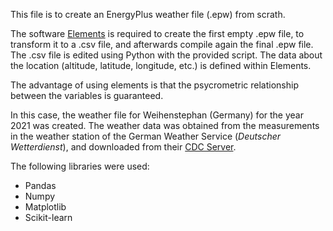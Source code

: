 This file is to create an EnergyPlus weather file (.epw) from scrath. 

The software [Elements](https://bigladdersoftware.com/projects/elements/) is required to create the first empty .epw file, to transform it to a .csv file, and afterwards compile again the final .epw file. The .csv file is edited using Python with the provided script. The data about the location (altitude, latitude, longitude, etc.) is defined within Elements. 

The advantage of using elements is that the psycrometric relationship between the variables is guaranteed. 

In this case, the weather file for Weihenstephan (Germany) for the year 2021 was created. The weather data was obtained from the measurements in the weather station of the German Weather Service (*Deutscher Wetterdienst*), and downloaded from their [CDC Server](https://opendata.dwd.de/climate_environment/CDC/observations_germany/climate/). 

The following libraries were used:
- Pandas
- Numpy 
- Matplotlib
- Scikit-learn

